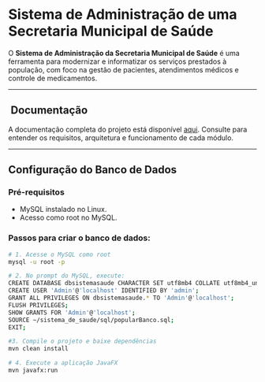 # Sistema de Administração de uma Secretaria Municipal de Saúde

O **Sistema de Administração da Secretaria Municipal de Saúde** é uma ferramenta para modernizar e informatizar os serviços prestados à população, com foco na gestão de pacientes, atendimentos médicos e controle de medicamentos.

---

##  ​ Documentação

A documentação completa do projeto está disponível [aqui](https://docs.google.com/document/d/1k_4-9Hlp13zN1V7pjtICOaSWSPFn-GHsY7ihz2S0kUE/edit?tab=t.0). Consulte para entender os requisitos, arquitetura e funcionamento de cada módulo.

---

##  Configuração do Banco de Dados

### Pré-requisitos
- MySQL instalado no Linux.
- Acesso como root no MySQL.

### Passos para criar o banco de dados:

```bash
# 1. Acesse o MySQL como root
mysql -u root -p

# 2. No prompt do MySQL, execute:
CREATE DATABASE dbsistemasaude CHARACTER SET utf8mb4 COLLATE utf8mb4_unicode_ci;
CREATE USER 'Admin'@'localhost' IDENTIFIED BY 'admin';
GRANT ALL PRIVILEGES ON dbsistemasaude.* TO 'Admin'@'localhost';
FLUSH PRIVILEGES;
SHOW GRANTS FOR 'Admin'@'localhost';
SOURCE ~/sistema_de_saude/sql/popularBanco.sql;
EXIT;

#3. Compile o projeto e baixe dependências
mvn clean install

# 4. Execute a aplicação JavaFX
mvn javafx:run